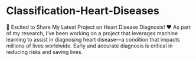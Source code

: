 # Classification-Heart-Diseases
🚀 Excited to Share My Latest Project on Heart Disease Diagnosis! ❤️ As part of my research, I’ve been working on a project that leverages machine learning to assist in diagnosing heart disease—a condition that impacts millions of lives worldwide. Early and accurate diagnosis is critical in reducing risks and saving lives.
